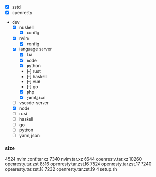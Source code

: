 - [x] zstd
- [x] openresty
- dev
    - [x] nushell
        - [x] config
    - [x] nvim
        - [x] config
    - [x] language server
        - [x] lua
        - [x] node
        - [x] python
        - [-] rust
        - [-] haskell
        - [-] vue
        - [-] go
        - [x] php
        - [x] yaml,json
    - [ ] vscode-server
    - [x] node
    - [ ] rust
    - [ ] haskell
    - [ ] go
    - [ ] python
    - [ ] yaml, json

### size
4524    nvim.conf.tar.xz
7340    nvim.tar.xz
6644    openresty.tar.xz
10260   openresty.tar.zst
8516    openresty.tar.zst.16
7524    openresty.tar.zst.17
7240    openresty.tar.zst.18
7232    openresty.tar.zst.19
4       setup.sh
